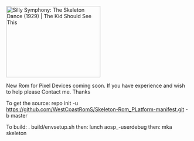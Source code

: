 <img alt="Silly Symphony: The Skeleton Dance (1929) | The Kid Should See This" class="n3VNCb" src="https://thekidshouldseethis.com/wp-content/uploads/2013/10/skeleton-dance.gif" data-noaft="1" jsname="HiaYvf" jsaction="load:XAeZkd;" style="width: 256.579px; height: 195px; margin: 0px;">

New Rom for Pixel Devices coming soon. If you have experience and wish to help please Contact me. Thanks

To get the source: repo init -u https://github.com/WestCoastRomS/Skeleton-Rom_PLatform-manifest.git -b master

To build: . build/envsetup.sh then: lunch aosp_<your device>-userdebug then: mka skeleton

